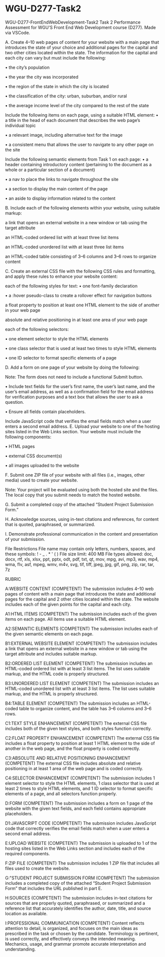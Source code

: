 # WGU-D277-Task2
WGU-D277-FrontEndWebDevelopment-Task2
Task 2 Performance Assessment for WGU'S Front End Web Development course (D277). Made via VSCode.

A. Create 4–10 web pages of content for your website with a main page that introduces the state of your choice and additional pages for the capital and two other cities located within the state. The information for the capital and each city can vary but must include the following:

• the city’s population

• the year the city was incorporated

• the region of the state in which the city is located

• the classification of the city: urban, suburban, and/or rural

• the average income level of the city compared to the rest of the state

Include the following items on each page, using a suitable HTML element:
• a title in the head of each document that describes the web page’s individual topic

• a relevant image, including alternative text for the image

• a consistent menu that allows the user to navigate to any other page on the site

Include the following semantic elements from Task 1 on each page:
• a header containing introductory content (pertaining to the document as a whole or a particular section of a document)

• a nav to place the links to navigate throughout the site

• a section to display the main content of the page

• an aside to display information related to the content

B. Include each of the following elements within your website, using suitable markup:

a link that opens an external website in a new window or tab using the target attribute

an HTML-coded ordered list with at least three list items

an HTML-coded unordered list with at least three list items

an HTML-coded table consisting of 3–6 columns and 3–6 rows to organize content

C. Create an external CSS file with the following CSS rules and formatting, and apply these rules to enhance your website content:

each of the following styles for text:
• one font-family declaration

• a :hover pseudo-class to create a rollover effect for navigation buttons

a float property to position at least one HTML element to the side of another in your web page

absolute and relative positioning in at least one area of your web page

each of the following selectors:

• one element selector to style the HTML elements

• one class selector that is used at least two times to style HTML elements

• one ID selector to format specific elements of a page

D. Add a form on one page of your website by doing the following:

Note: The form does not need to include a functional Submit button.

• Include text fields for the user’s first name, the user’s last name, and the user’s email address, as well as a confirmation field for the email address for verification purposes and a text box that allows the user to ask a question.

• Ensure all fields contain placeholders.

Include JavaScript code that verifies the email fields match when a user enters a second email address.
E. Upload your website to one of the hosting sites listed in the Web Links section. Your website must include the following components:

• HTML pages

• external CSS document(s)

• all images uploaded to the website

F. Submit one ZIP file of your website with all files (i.e., images, other media) used to create your website.

Note: Your project will be evaluated using both the hosted site and the files. The local copy that you submit needs to match the hosted website.

G. Submit a completed copy of the attached “Student Project Submission Form.”

H. Acknowledge sources, using in-text citations and references, for content that is quoted, paraphrased, or summarized.

I. Demonstrate professional communication in the content and presentation of your submission.

File Restrictions File name may contain only letters, numbers, spaces, and these symbols: ! - _ . * ' ( ) File size limit: 400 MB File types allowed: doc, docx, rtf, xls, xlsx, ppt, pptx, odt, pdf, txt, qt, mov, mpg, avi, mp3, wav, mp4, wma, flv, asf, mpeg, wmv, m4v, svg, tif, tiff, jpeg, jpg, gif, png, zip, rar, tar, 7z

RUBRIC

A:WEBSITE CONTENT (COMPETENT) The submission includes 4–10 web pages of content with a main page that introduces the state and additional pages for the capital and 2 other cities located within the state. The website includes each of the given points for the capital and each city.

A1:HTML ITEMS (COMPETENT) The submission includes each of the given items on each page. All items use a suitable HTML element.

A2:SEMANTIC ELEMENTS (COMPETENT) The submission includes each of the given semantic elements on each page.

B1:EXTERNAL WEBSITE ELEMENT (COMPETENT) The submission includes a link that opens an external website in a new window or tab using the target attribute and includes suitable markup.

B2:ORDERED LIST ELEMENT (COMPETENT) The submission includes an HTML-coded ordered list with at least 3 list items. The list uses suitable markup, and the HTML code is properly structured.

B3:UNORDERED LIST ELEMENT (COMPETENT) The submission includes an HTML-coded unordered list with at least 3 list items. The list uses suitable markup, and the HTML is properly structured.

B4:TABLE ELEMENT (COMPETENT) The submission includes an HTML-coded table to organize content, and the table has 3–6 columns and 3–6 rows.

C1:TEXT STYLE ENHANCEMENT (COMPETENT) The external CSS file includes both of the given text styles, and both styles function correctly.

C2:FLOAT PROPERTY ENHANCEMENT (COMPETENT) The external CSS file includes a float property to position at least 1 HTML element to the side of another in the web page, and the float property is coded correctly.

C3:ABSOLUTE AND RELATIVE POSITIONING ENHANCEMENT (COMPETENT) The external CSS file includes absolute and relative positioning in at least 1 area of the web page and is coded correctly.

C4:SELECTOR ENHANCEMENT (COMPETENT) The submission includes 1 element selector to style the HTML elements, 1 class selector that is used at least 2 times to style HTML elements, and 1 ID selector to format specific elements of a page, and all selectors function properly.

D:FORM (COMPETENT) The submission includes a form on 1 page of the website with the given text fields, and each field contains appropriate placeholders.

D1:JAVASCRIPT CODE (COMPETENT) The submission includes JavaScript code that correctly verifies the email fields match when a user enters a second email address.

E:UPLOAD WEBSITE (COMPETENT) The submission is uploaded to 1 of the hosting sites listed in the Web Links section and includes each of the required components.

F:ZIP FILE (COMPETENT) The submission includes 1 ZIP file that includes all files used to create the website.

G:"STUDENT PROJECT SUBMISSION FORM (COMPETENT) The submission includes a completed copy of the attached “Student Project Submission Form” that includes the URL published in part E.

H:SOURCES (COMPETENT) The submission includes in-text citations for sources that are properly quoted, paraphrased, or summarized and a reference list that accurately identifies the author, date, title, and source location as available.

I:PROFESSIONAL COMMUNICATION (COMPETENT) Content reflects attention to detail, is organized, and focuses on the main ideas as prescribed in the task or chosen by the candidate. Terminology is pertinent, is used correctly, and effectively conveys the intended meaning. Mechanics, usage, and grammar promote accurate interpretation and understanding.
